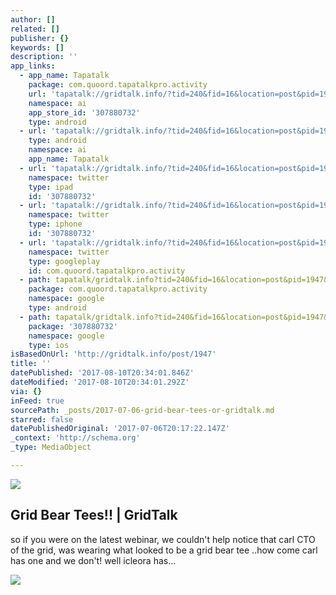 ```yaml
---
author: []
related: []
publisher: {}
keywords: []
description: ''
app_links:
  - app_name: Tapatalk
    package: com.quoord.tapatalkpro.activity
    url: 'tapatalk://gridtalk.info/?tid=240&fid=16&location=post&pid=1947&page=1'
    namespace: ai
    app_store_id: '307880732'
    type: android
  - url: 'tapatalk://gridtalk.info/?tid=240&fid=16&location=post&pid=1947&page=1'
    type: android
    namespace: ai
    app_name: Tapatalk
  - url: 'tapatalk://gridtalk.info/?tid=240&fid=16&location=post&pid=1947&page=1'
    namespace: twitter
    type: ipad
    id: '307880732'
  - url: 'tapatalk://gridtalk.info/?tid=240&fid=16&location=post&pid=1947&page=1'
    namespace: twitter
    type: iphone
    id: '307880732'
  - url: 'tapatalk://gridtalk.info/?tid=240&fid=16&location=post&pid=1947&page=1'
    namespace: twitter
    type: googleplay
    id: com.quoord.tapatalkpro.activity
  - path: tapatalk/gridtalk.info?tid=240&fid=16&location=post&pid=1947&page=1
    package: com.quoord.tapatalkpro.activity
    namespace: google
    type: android
  - path: tapatalk/gridtalk.info?tid=240&fid=16&location=post&pid=1947&page=1
    package: '307880732'
    namespace: google
    type: ios
isBasedOnUrl: 'http://gridtalk.info/post/1947'
title: ''
datePublished: '2017-08-10T20:34:01.846Z'
dateModified: '2017-08-10T20:34:01.292Z'
via: {}
inFeed: true
sourcePath: _posts/2017-07-06-grid-bear-tees-or-gridtalk.md
starred: false
datePublishedOriginal: '2017-07-06T20:17:22.147Z'
_context: 'http://schema.org'
_type: MediaObject

---
```

![](https://the-grid-user-content.s3-us-west-2.amazonaws.com/1b93a28c-98e0-4b7a-b518-5381eb24efec.png)

<article style=""><h1>Grid Bear Tees!! | GridTalk</h1><p>so if you were on the latest webinar, we couldn't help notice that carl CTO of the grid, was wearing what looked to be a grid bear tee ..how come carl has one and we don't! well icleora has...</p></article>

![](https://the-grid-user-content.s3-us-west-2.amazonaws.com/d60ae34b-1968-416d-b1f0-cbbd66de6dfe.png)